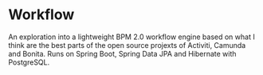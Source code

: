 Workflow
========

An exploration into a lightweight BPM 2.0 workflow engine based on what I think are the best parts of the open source projexts of Activiti, Camunda and Bonita. Runs on Spring Boot, Spring Data JPA and Hibernate with PostgreSQL.